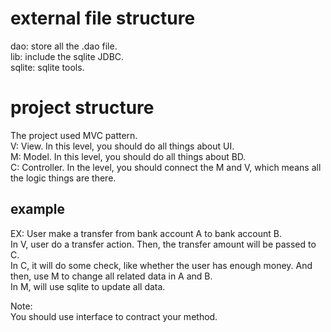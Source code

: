 # external file structure
dao: store all the .dao file.  
lib: include the sqlite JDBC.  
sqlite: sqlite tools.  

# project structure
The project used MVC pattern.  
V: View. In this level, you should do all things about UI.  
M: Model. In this level, you should do all things about BD.  
C: Controller. In the level, you should connect the M and V, which means all the logic things are there.  

## example
EX: User make a transfer from bank account A to bank account B.  
In V, user do a transfer action. Then, the transfer amount will be passed to C.  
In C, it will do some check, like whether the user has enough money. And then, use M to change all related data in A and B.  
In M, will use sqlite to update all data.

Note:  
You should use interface to contract your method.  

